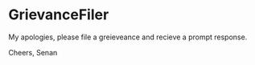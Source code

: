 # GrievanceFiler

My apologies, please file a greieveance and recieve a prompt response.

Cheers,
Senan
